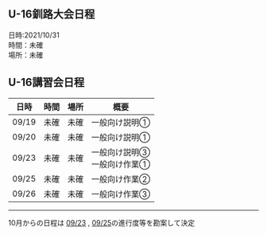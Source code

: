 ## U-16釧路大会日程
日時:2021/10/31  
時間：未確  
場所：未確

## U-16講習会日程
| 日時 | 時間 | 場所 | 概要 | 
| --- | --- | --- | --- |
| 09/19 | 未確 | 未確 | 一般向け説明① |
| 09/20 | 未確 | 未確 | 一般向け説明① |
| 09/23 | 未確 | 未確 | 一般向け説明③ <br> 一般向け作業① |
| 09/25 | 未確 | 未確 | 一般向け作業② |
| 09/26 | 未確 | 未確 | 一般向け作業③ |
---

10月からの日程は <u>09/23</u> , <u>09/25</u>の進行度等を勘案して決定